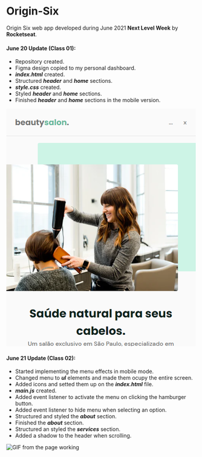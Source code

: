 # Origin-Six

Origin Six web app developed during June 2021 **Next Level Week** by **Rocketseat**.

#### June 20 Update (Class 01):

-   Repository created.
-   Figma design copied to my personal dashboard.
-   **_index.html_** created.
-   Structured **_header_** and **_home_** sections.
-   **_style.css_** created.
-   Styled **_header_** and **_home_** sections.
-   Finished **_header_** and **_home_** sections in the mobile version.

![Screenshot from the beginning of the project](https://github.com/ClaudioKamoda/Origin-Six/blob/main/README-Images/June20.PNG)

#### June 21 Update (Class 02):

-   Started implementing the menu effects in mobile mode.
-   Changed menu to **_ul_** elements and made them ocupy the entire screen.
-   Added icons and setted them up on the **_index.html_** file.
-   **_main.js_** created.
-   Added event listener to activate the menu on clicking the hamburger button.
-   Added event listener to hide menu when selecting an option.
-   Structured and styled the **_about_** section.
-   Finished the **_about_** section.
-   Structured an styled the **_services_** section.
-   Added a shadow to the header when scrolling.

![GIF from the page working](https://github.com/ClaudioKamoda/Origin-Six/blob/main/README-Images/June21.GIF)

